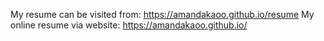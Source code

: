 My resume can be visited from: https://amandakaoo.github.io/resume
My online resume via website: https://amandakaoo.github.io/
